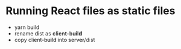 # Running React files as static files
- yarn build
- rename dist as **client-build**
- copy client-build into server/dist
